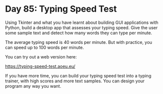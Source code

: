 # Day 85: Typing Speed Test

Using Tkinter and what you have learnt about building GUI applications with Python, build a desktop app that assesses your typing speed. Give the user some sample text and detect how many words they can type per minute.

The average typing speed is 40 words per minute. But with practice, you can speed up to 100 words per minute.



You can try out a web version here:

https://typing-speed-test.aoeu.eu/



If you have more time, you can build your typing speed test into a typing trainer, with high scores and more text samples. You can design your program any way you want.
